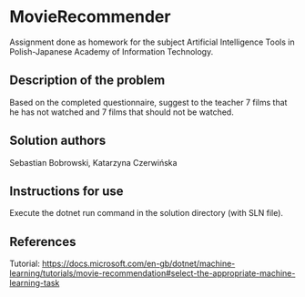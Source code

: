 # MovieRecommender
Assignment done as homework for the subject Artificial Intelligence Tools in Polish-Japanese Academy of Information Technology.
## Description of the problem
Based on the completed questionnaire, suggest to the teacher 7 films that he has not watched and 7 films that should not be watched.
## Solution authors
Sebastian Bobrowski, Katarzyna Czerwińska
## Instructions for use
Execute the dotnet run command in the solution directory (with SLN file).
## References
Tutorial: https://docs.microsoft.com/en-gb/dotnet/machine-learning/tutorials/movie-recommendation#select-the-appropriate-machine-learning-task
